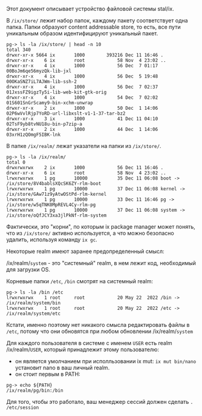 Этот документ описывает устройство файловой системы stal/ix.

В `/ix/store/` лежит набор папок, каждому пакету соответствует одна папка. Папки образуют content addressable store, то есть, все пути уникальным образом идентифицируют уникальный пакет.

```
pg-> ls -la /ix/store/ | head -n 10
total 340
drwxr-xr-x 5664 ix       1000        393216 Dec 11 16:46 .
drwxr-xr-x    6 ix       root            58 Nov  4 23:02 ..
drwxr-xr-x    4 ix       1000            56 Dec  7 01:17 00BoJm6qe56myzQk-lib-jxl
drwxr-xr-x    4 ix       1000            56 Dec  5 19:48 00OKaSNZ7iL7AJWm-lib-ssh-2
drwxr-xr-x    4 ix       1000            56 Dec  7 02:37 01JxssFZ9igzTy5i-lib-web-kit-gtk-orig
drwxr-xr-x    4 ix       1000            54 Dec  7 02:02 01S601SnGrScamy9-bin-xchm-unwrap
drwxr-xr-x    2 ix       1000            50 Dec  1 14:06 02P6wVvlRjp7YoRD-url-libxslt-v1-1-37-tar-bz2
drwxr-xr-x    3 ix       1000            41 Dec 11 04:10 02TsF9yb8tvNU18u-bin-p7zip-a
drwxr-xr-x    2 ix       1000            44 Dec  1 14:06 03xrH1zQOmgF5IBK-lnk
```

В папке `/ix/realm/` лежат указатели на папки из `/ix/store/`.

```
pg-> ls -la /ix/realm/
total 0
drwxrwxrwx    2 ix       1000            56 Dec 11 16:46 .
drwxr-xr-x    6 ix       root            58 Nov  4 23:02 ..
lrwxrwxrwx    1 pg       10000           35 Dec 11 06:08 boot -> /ix/store/8V4bablsXQcSK6ZY-rlm-boot
lrwxrwxrwx    1 pg       10000           37 Dec 11 06:08 kernel -> /ix/store/GAw71z9yAtwOStPd-rlm-kernel
lrwxrwxrwx    1 pg       10000           33 Dec 11 16:46 pg -> /ix/store/w5qTNK0MpREVL4Cy-rlm-pg
lrwxrwxrwx    1 pg       10000           37 Dec 11 06:08 system -> /ix/store/oQfJCY3xa3jlPkNf-rlm-system
```

Фактически, это "корни", по которым ix package manager может понять, что из `/ix/store/` активно используется, а что можно безопасно удалить, используя команду `ix gc`.

Некоторые realm имеют заранее предопределенный смысл:

/ix/realm/`system` - это "системный" realm, в нем лежит код, необходимый для загрузки OS.

Корневые папки `/etc`, `/bin` смотрят на системный realm:

```
pg-> ls -la /bin /etc
lrwxrwxrwx    1 root     root            20 May 22  2022 /bin -> /ix/realm/system/bin
lrwxrwxrwx    1 root     root            20 May 22  2022 /etc -> /ix/realm/system/etc
```

Кстати, именно поэтому нет никакого смысла редактировать файлы в `/etc`, потому что они обновятся при любом обновлении /ix/realm/`system`

Для каждого пользователя в системе с именем `USER` есть realm /ix/realm/`USER`, который принадлежит этому пользователю:

* он является умолчанием при исполльзовании ix mut: `ix mut bin/nano` установит nano в ваш личный realm.
* он стоит первым в PATH:

```
pg-> echo ${PATH}
/ix/realm/pg/bin:/bin
```

Для того, чтобы это работало, ваш менеджер сессий должен сделать `. /etc/session`
